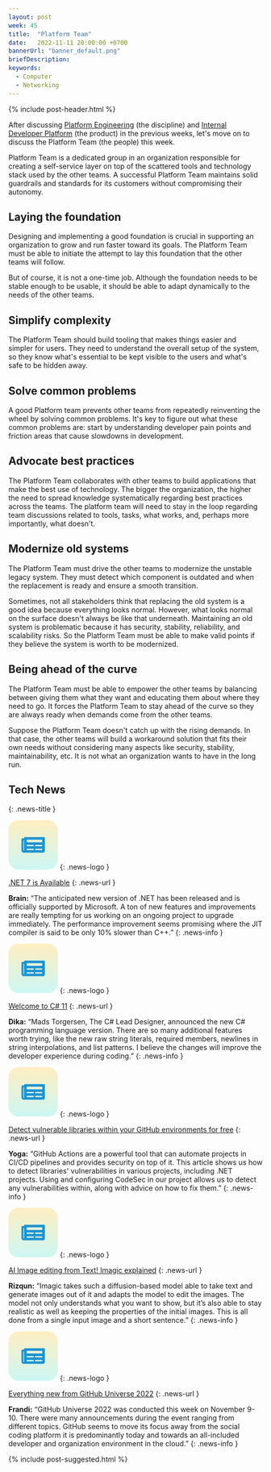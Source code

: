 ```yaml
---
layout: post
week: 45
title:  "Platform Team"
date:   2022-11-11 20:00:00 +0700
bannerUrl: "banner_default.png"
briefDescription: 
keywords:
  - Computer
  - Networking
---
```


{% include post-header.html %}

After discussing [Platform Engineering](https://tech-updates.polyrific.com/2022/10/28/week43-2022.html) (the discipline) and [Internal Developer Platform](https://tech-updates.polyrific.com/2022/11/04/week44-2022.html) (the product) in the previous weeks, let's move on to discuss the Platform Team (the people) this week.

Platform Team is a dedicated group in an organization responsible for creating a self-service layer on top of the scattered tools and technology stack used by the other teams. A successful Platform Team maintains solid guardrails and standards for its customers without compromising their autonomy.

## Laying the foundation

Designing and implementing a good foundation is crucial in supporting an organization to grow and run faster toward its goals. The Platform Team must be able to initiate the attempt to lay this foundation that the other teams will follow.

But of course, it is not a one-time job. Although the foundation needs to be stable enough to be usable, it should be able to adapt dynamically to the needs of the other teams.

## Simplify complexity

The Platform Team should build tooling that makes things easier and simpler for users. They need to understand the overall setup of the system, so they know what's essential to be kept visible to the users and what's safe to be hidden away.

## Solve common problems

A good Platform team prevents other teams from repeatedly reinventing the wheel by solving common problems. It's key to figure out what these common problems are: start by understanding developer pain points and friction areas that cause slowdowns in development.

## Advocate best practices

The Platform Team collaborates with other teams to build applications that make the best use of technology. The bigger the organization, the higher the need to spread knowledge systematically regarding best practices across the teams. The platform team will need to stay in the loop regarding team discussions related to tools, tasks, what works, and, perhaps more importantly, what doesn't.

## Modernize old systems

The Platform Team must drive the other teams to modernize the unstable legacy system. They must detect which component is outdated and when the replacement is ready and ensure a smooth transition.

Sometimes, not all stakeholders think that replacing the old system is a good idea because everything looks normal. However, what looks normal on the surface doesn't always be like that underneath. Maintaining an old system is problematic because it has security, stability, reliability, and scalability risks. So the Platform Team must be able to make valid points if they believe the system is worth to be modernized.

## Being ahead of the curve

The Platform Team must be able to empower the other teams by balancing between giving them what they want and educating them about where they need to go. It forces the Platform Team to stay ahead of the curve so they are always ready when demands come from the other teams.

Suppose the Platform Team doesn't catch up with the rising demands. In that case, the other teams will build a workaround solution that fits their own needs without considering many aspects like security, stability, maintainability, etc. It is not what an organization wants to have in the long run.

## Tech News
{: .news-title }

![memo](/assets/images/tech-news.svg)
{: .news-logo }

[.NET 7 is Available](https://devblogs.microsoft.com/dotnet/announcing-dotnet-7/)
{: .news-url }

__Brain:__ “The anticipated new version of .NET has been released and is officially supported by Microsoft. A ton of new features and improvements are really tempting for us working on an ongoing project to upgrade immediately. The performance improvement seems promising where the JIT compiler is said to be only 10% slower than C++.”
{: .news-info }

![memo](/assets/images/tech-news.svg)
{: .news-logo }

[Welcome to C# 11](https://devblogs.microsoft.com/dotnet/welcome-to-csharp-11/)
{: .news-url }

__Dika:__ “Mads Torgersen, The C# Lead Designer, announced the new C# programming language version. There are so many additional features worth trying, like the new raw string literals, required members, newlines in string interpolations, and list patterns. I believe the changes will improve the developer experience during coding.”
{: .news-info }

![memo](/assets/images/tech-news.svg)
{: .news-logo }

[Detect vulnerable libraries within your GitHub environments for free](https://dev.to/codesec/detect-vulnerable-libraries-within-your-github-environments-for-free-2mg0)
{: .news-url }

__Yoga:__ “GitHub Actions are a powerful tool that can automate projects in CI/CD pipelines and provides security on top of it. This article shows us how to detect libraries' vulnerabilities in various projects, including .NET projects. Using and configuring CodeSec in our project allows us to detect any vulnerabilities within, along with advice on how to fix them.”
{: .news-info }

![memo](/assets/images/tech-news.svg)
{: .news-logo }

[AI Image editing from Text! Imagic explained](https://www.louisbouchard.ai/imagic/)
{: .news-url }

__Rizqun:__ “Imagic takes such a diffusion-based model able to take text and generate images out of it and adapts the model to edit the images. The model not only understands what you want to show, but it’s also able to stay realistic as well as keeping the properties of the initial images. This is all done from a single input image and a short sentence.”
{: .news-info }

![memo](/assets/images/tech-news.svg)
{: .news-logo }

[Everything new from GitHub Universe 2022](https://github.blog/2022-11-09-everything-new-from-github-universe-2022/)
{: .news-url }

__Frandi:__ “GitHub Universe 2022 was conducted this week on November 9-10. There were many announcements during the event ranging from different topics. GitHub seems to move its focus away from the social coding platform it is predominantly today and towards an all-included developer and organization environment in the cloud.”
{: .news-info }

{% include post-suggested.html %}